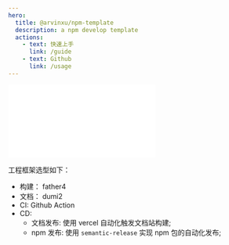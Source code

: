 ```yaml
---
hero:
  title: @arvinxu/npm-template
  description: a npm develop template
  actions:
    - text: 快速上手
      link: /guide
    - text: Github
      link: /usage
---
```


<embed src="../README.md"></embed>

工程框架选型如下：

- 构建： father4
- 文档： dumi2
- CI: Github Action
- CD:
  - 文档发布: 使用 vercel 自动化触发文档站构建;
  - npm 发布: 使用 `semantic-release` 实现 npm 包的自动化发布;
